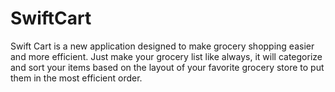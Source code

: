 # SwiftCart

Swift Cart is a new application designed to make grocery shopping easier and more efficient. Just make your grocery list like always, it will categorize and sort your items based on the layout of your favorite grocery store to put them in the most efficient order.